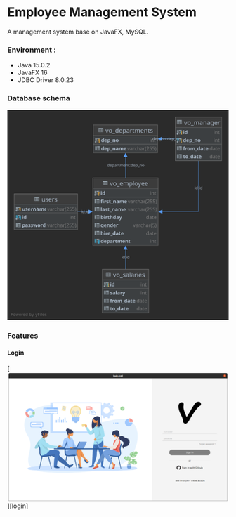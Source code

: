 # Employee Management System
A management system base on JavaFX, MySQL.

### Environment :
 - Java 15.0.2
 - JavaFX 16
 - JDBC Driver 8.0.23

### Database schema
![database_schema](src/assets/database_uml.svg)

### Features
#### Login
[<img align="center" src="src/assets/login_pane.png"/>][login]
